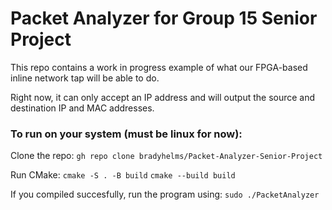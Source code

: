 # Packet Analyzer for Group 15 Senior Project

This repo contains a work in progress example of what our FPGA-based inline network
tap will be able to do. 

Right now, it can only accept an IP address and will output the source and destination
IP and MAC addresses. 

### To run on your system (must be linux for now):
Clone the repo:
`gh repo clone bradyhelms/Packet-Analyzer-Senior-Project`

Run CMake:
`cmake -S . -B build`
`cmake --build build`

If you compiled succesfully, run the program using:
`sudo ./PacketAnalyzer`
